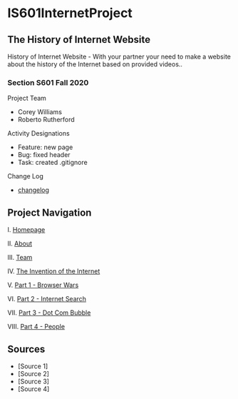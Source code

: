 # IS601InternetProject
## The History of Internet Website

History of Internet Website - With your partner your need to make a website about the history of the Internet based on provided videos.. 

### Section S601 Fall 2020
Project Team
- Corey Williams
- Roberto Rutherford

Activity Designations
- Feature: new page
- Bug: fixed header
- Task: created .gitignore

Change Log
- [changelog](https://github.com)

## Project Navigation
I. [Homepage](https://github.com)

II. [About](https://github.com)

III. [Team](https://github.com)

IV. [The Invention of the Internet](https://github.com)

V. [Part 1 - Browser Wars](https://github.com)

VI. [Part 2 - Internet Search](https://github.com)

VII. [Part 3 - Dot Com Bubble](https://github.com)

VIII. [Part 4 - People](https://github.com)

## Sources
- [Source 1]
- [Source 2]
- [Source 3]
- [Source 4]